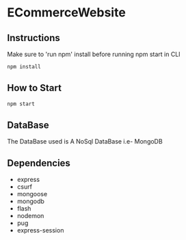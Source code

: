 # ECommerceWebsite
## Instructions
 Make sure to 'run npm' install before running npm start in CLI
```bash
npm install
```
## How to Start
```bash
npm start
```
## DataBase

The DataBase used is A NoSql DataBase i.e- MongoDB

## Dependencies

- express
- csurf
- mongoose
- mongodb
- flash
- nodemon
- pug
- express-session
